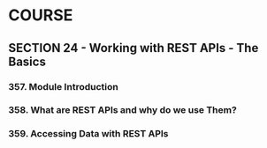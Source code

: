 # COURSE

## SECTION 24 - Working with REST APIs - The Basics

### 357. Module Introduction
### 358. What are REST APIs and why do we use Them?
### 359. Accessing Data with REST APIs

